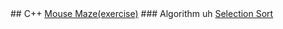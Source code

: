 <head>
<link ref="icon" type="image/png" href="hidden.png"/>
</head>
## C++ 
<a href="cpp/Mouse_Maze/Mouse_Maze.html" target="_blank">Mouse Maze(exercise)</a>
### Algorithm                     uh
<a href="cpp/algorithm/selection_sort/selection_sort.html" target="_blank">Selection Sort</a>

